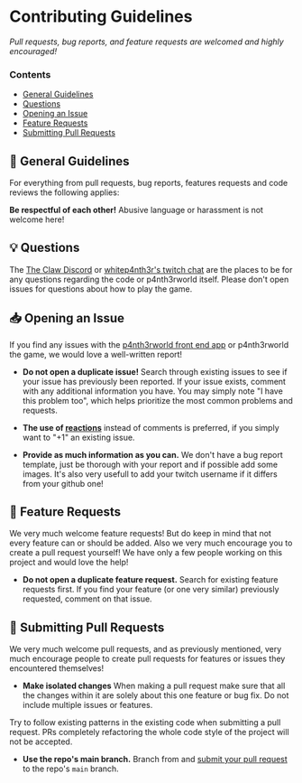 # Contributing Guidelines

*Pull requests, bug reports, and feature requests are welcomed and highly encouraged!*

### Contents

- [General Guidelines](#-general-guidelines)
- [Questions](#-questions)
- [Opening an Issue](#-opening-an-issue)
- [Feature Requests](#-feature-requests)
- [Submitting Pull Requests](#-submitting-pull-requests)

## 📖 General Guidelines

For everything from pull requests, bug reports, features requests and code reviews the following applies:

**Be respectful of each other!** Abusive language or harassment is not welcome here!

## 💡 Questions

The [The Claw Discord](https://discord.gg/theclaw) or [whitep4nth3r's twitch chat](https://www.twitch.tv/whitep4nth3r) are the places to be for any questions regarding the code or p4nth3rworld itself. 
Please don't open issues for questions about how to play the game.

## 📥 Opening an Issue

If you find any issues with the [p4nth3rworld front end app](https://p4nth3r.world) or p4nth3rworld the game, we would love a well-written report!

- **Do not open a duplicate issue!** Search through existing issues to see if your issue has previously been reported. If your issue exists, comment with any additional information you have. You may simply note "I have this problem too", which helps prioritize the most common problems and requests. 

- **The use of [reactions](https://github.blog/2016-03-10-add-reactions-to-pull-requests-issues-and-comments/)** instead of comments is preferred, if you simply want to "+1" an existing issue.

- **Provide as much information as you can.** We don't have a  bug report template, just be thorough with your report and if possible add some images. It's also very usefull to add your twitch username if it differs from your github one!

## 💌 Feature Requests

We very much welcome feature requests! But do keep in mind that not every feature can or should be added. Also we very much encourage you to create a pull request yourself! We have only a few people working on this project and would love the help!

- **Do not open a duplicate feature request.** Search for existing feature requests first. If you find your feature (or one very similar) previously requested, comment on that issue.

## 🔁 Submitting Pull Requests

We very much welcome pull requests, and as previously mentioned, very much encourage people to create pull requests for features or issues they encountered themselves!

- **Make isolated changes** When making a pull request make sure that all the changes within it are solely about this one feature or bug fix. Do not include multiple issues or features. 

Try to follow existing patterns in the existing code when submitting a pull request. PRs completely refactoring the whole code style of the project will not be accepted.

- **Use the repo's main branch.** Branch from and [submit your pull request](https://help.github.com/en/github/collaborating-with-issues-and-pull-requests/creating-a-pull-request-from-a-fork) to the repo's `main` branch. 
